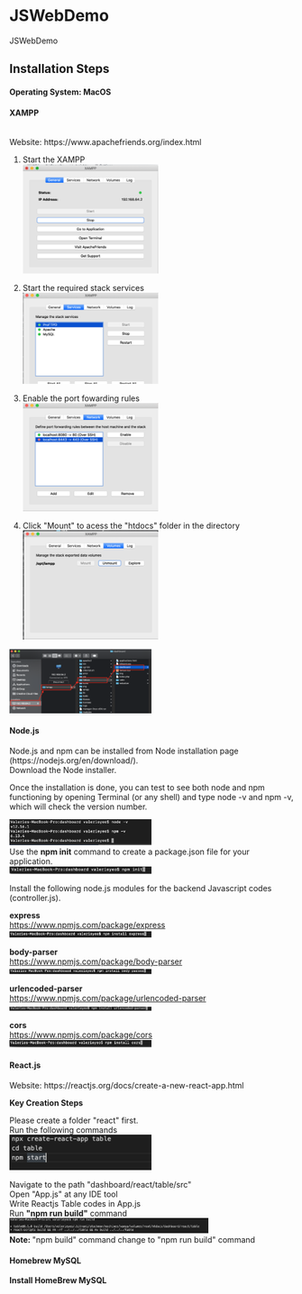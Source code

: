 # JSWebDemo
JSWebDemo

<H2> Installation Steps </H2>

<H4> Operating System: MacOS </H4> 

<H4>XAMPP</H4> <br/>
Website: https://www.apachefriends.org/index.html <br/>

1. Start the XAMPP <br/>
<img src="images/Start_XAMPP.png" width="50%" height="50%"> <br/>

2. Start the required stack services <br/>
<img src="images/Start_SS.png" width="50%" height="50%"> <br/>

3. Enable the port fowarding rules <br/>
<img src="images/Start_port.png" width="50%" height="50%"> <br/>

4. Click "Mount" to acess the "htdocs" folder in the directory <br/>
<img src="images/Start_mount.png" width="50%" height="50%"> <br/>

<img src="images/Start_mount2.png" width="50%" height="50%"> <br/>

<H4> Node.js</H4> 
Node.js and npm can be installed from Node installation page (https://nodejs.org/en/download/). <br/>
Download the Node installer. <br/>

Once the installation is done, you can test to see both node and npm functioning by opening Terminal (or any shell) and type node -v and npm -v, which will check the version number.

<img src="images/VersionNumber.png" width="50%" height="50%"> <br/>
Use the <strong>npm init</strong> command to create a package.json file for your application. <br/>
<img src="images/Npm_init.png" width="50%" height="50%"> <br/>

Install the following node.js modules for the backend Javascript codes (controller.js). <br/>

<strong> express </strong> <br/>
https://www.npmjs.com/package/express <br/>
<img src="images/Npm_express.png" width="50%" height="50%"> <br/>

<strong> body-parser </strong> <br/>
https://www.npmjs.com/package/body-parser <br/>
<img src="images/Npm_body_parser.png" width="50%" height="50%"> <br/>

<strong> urlencoded-parser </strong> <br/>
https://www.npmjs.com/package/urlencoded-parser <br/>
<img src="images/Npm_urlencoded_parser.png" width="50%" height="50%"> <br/>

<strong> cors </strong> <br/>
https://www.npmjs.com/package/cors <br/>
<img src="images/Npm_cors.png" width="50%" height="50%"> <br/>

<H4> React.js </H4>
Website: https://reactjs.org/docs/create-a-new-react-app.html

<strong> Key Creation Steps </strong> <br/>

Please create a folder "react" first. <br/>
Run the following commands <br/>
<img src="images/Npx.png" width="50%" height="50%"> <br/>

Navigate to the path "dashboard/react/table/src" <br/>
Open "App.js" at any IDE tool <br/>
Write Reactjs Table codes in App.js <br/>
Run <strong>"npm run build"</strong> command <br/>
<img src="images/Npm_run_build.png" width="70%" height="70%"> <br/>
<strong> Note: </strong> "npm build" command change to "npm run build" command <br/>

<H4> Homebrew MySQL </H4>
<strong> Install HomeBrew MySQL </strong>

